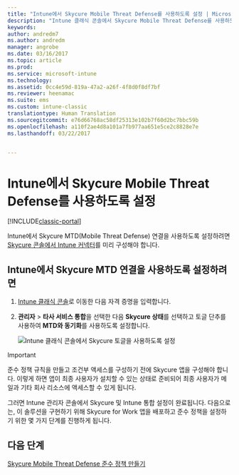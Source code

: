 ```yaml
---
title: "Intune에서 Skycure Mobile Threat Defense를 사용하도록 설정 | Microsoft Docs"
description: "Intune 클래식 콘솔에서 Skycure Mobile Threat Defense를 사용하도록 설정합니다."
keywords: 
author: andredm7
ms.author: andredm
manager: angrobe
ms.date: 03/16/2017
ms.topic: article
ms.prod: 
ms.service: microsoft-intune
ms.technology: 
ms.assetid: 0cc4e59d-819a-47a2-a26f-4f8d0f8df7bf
ms.reviewer: heenamac
ms.suite: ems
ms.custom: intune-classic
translationtype: Human Translation
ms.sourcegitcommit: e76d66768ac58df25313e102b7f60d2bc7bbc59b
ms.openlocfilehash: a110f2ae4d8a101a7fb977aa651e5ce2c8828e7e
ms.lasthandoff: 03/22/2017


---
```


# <a name="enable-skycure-mobile-threat-defense-in-intune"></a>Intune에서 Skycure Mobile Threat Defense를 사용하도록 설정

[!INCLUDE[classic-portal](../includes/classic-portal.md)]

Intune에서 Skycure MTD(Mobile Threat Defense) 연결을 사용하도록 설정하려면 [Skycure 콘솔에서 Intune 커넥터](https://docs.microsoft.com/intune/deploy-use/setup-the-skycure-integration-with-Intune)를 미리 구성해야 합니다.

## <a name="to-enable-the-skycure-mtd-connection-in-intune"></a>Intune에서 Skycure MTD 연결을 사용하도록 설정하려면

1.  [Intune 클래식 콘솔](https://manage.microsoft.com/)로 이동한 다음 자격 증명을 입력합니다.

2.  **관리자** &gt; **타사 서비스 통합**을 선택한 다음 **Skycure 상태**를 선택하고 토글 단추를 사용하여 **MTD와 동기화**를 사용하도록 설정합니다.

    ![Intune 클래식 콘솔에서 Skycure 토글을 사용하도록 설정](../media/mtp/enable-skycure-1.png)

> [!IMPORTANT] 
> 준수 정책 규칙을 만들고 조건부 액세스를 구성하기 전에 Skycure 앱을 구성해야 합니다. 이렇게 하면 앱이 최종 사용자가 설치할 수 있는 상태로 준비되어 최종 사용자가 메일과 기타 회사 리소스에 액세스할 수 있게 됩니다.

그러면 Intune 관리자 콘솔에서 Skycure 및 Intune 통합 설정이 완료됩니다. 다음으로는, 이 솔루션을 구현하기 위해 Skycure for Work 앱을 배포하고 준수 정책을 설정하기 위한 몇 가지 단계를 진행하게 됩니다.

## <a name="next-steps"></a>다음 단계

[Skycure Mobile Threat Defense 준수 정책 만들기](https://docs.microsoft.com/intune/deploy-use/create-skycure-mobile-threat-defense-compliance-policy)


